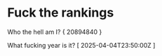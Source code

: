 # Fuck the rankings

Who the hell am I?
{ 20894840 }

What fucking year is it?
[ 2025-04-04T23:50:00Z ]

